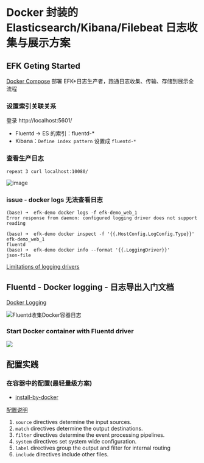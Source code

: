# Docker 封装的 Elasticsearch/Kibana/Filebeat 日志收集与展示方案

## EFK Geting Started

[Docker Compose](https://docs.fluentd.org/v/0.12/container-deployment/docker-compose) 部署 EFK+日志生产者，跑通日志收集、传输、存储到展示全流程

### 设置索引关联关系
登录 http://localhost:5601/
- Fluentd -> ES 的索引：fluentd-*
- Kibana：`Define index pattern` 设置成 `fluentd-*`

### 查看生产日志

`repeat 3 curl localhost:10080/`

![image](http://note.youdao.com/yws/res/573/AAF88487547E41CEA82237A4482AA29C)

### issue - docker logs 无法查看日志

```
(base) ➜  efk-demo docker logs -f efk-demo_web_1 
Error response from daemon: configured logging driver does not support reading
```

```
(base) ➜  efk-demo docker inspect -f '{{.HostConfig.LogConfig.Type}}' efk-demo_web_1 
fluentd
(base) ➜  efk-demo docker info --format '{{.LoggingDriver}}'
json-file
```

[Limitations of logging drivers](https://docs.docker.com/config/containers/logging/configure/#limitations-of-logging-drivers)

## Fluentd - Docker logging - 日志导出入门文档

[Docker Logging](https://www.fluentd.org/guides/recipes/docker-logging)

![Fluentd收集Docker容器日志](https://www.fluentd.org/assets/img/recipes/fluentd_docker.png)

### Start Docker container with Fluentd driver

![](https://www.fluentd.org/assets/img/recipes/fluentd_docker_integrated.png)


## 配置实践

### 在容器中的配置(最轻量级方案)

- [install-by-docker](https://docs.fluentd.org/v/0.12/container-deployment/install-by-docker)

[配置说明](https://docs.fluentd.org/v/0.12/configuration/config-file#list-of-directives)
1. `source` directives determine the input sources.
1. `match` directives determine the output destinations.
1. `filter` directives determine the event processing pipelines.
1. `system` directives set system wide configuration.
1. `label` directives group the output and filter for internal routing
1. `include` directives include other files.
